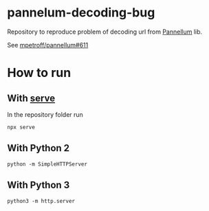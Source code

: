 # pannelum-decoding-bug
Repository to reproduce problem of decoding url from [Pannellum](https://github.com/mpetroff/pannellum) lib.

See [mpetroff/pannellum#611](https://github.com/mpetroff/pannellum/issues/611)

# How to run
## With [serve](https://www.npmjs.com/package/serve)
In the repository folder run
```
npx serve
```

## With Python 2
```
python -m SimpleHTTPServer
```

## With Python 3
```
python3 -m http.server
```

